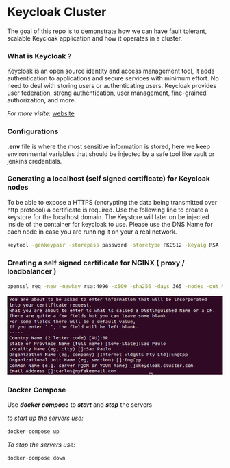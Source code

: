 # Keycloak Cluster
The goal of this repo is to demonstrate how we can have fault tolerant, scalable Keycloak application
and how it operates in a cluster.


### What is Keycloak ?
Keycloak is an open source identity and access management tool,
it adds authentication to applications and secure services with minimum effort.
No need to deal with storing users or authenticating users.
Keycloak provides user federation, strong authentication, user management, fine-grained authorization, and more.

*For more visite:*
[website](https://www.keycloak.org)

### Configurations
**.env** file is where the most sensitive information is stored, here we keep environmental variables
that should be injected by a safe tool like vault or jenkins credentials.

### Generating a localhost (self signed certificate) for Keycloak nodes
To be able to expose a HTTPS (encrypting the data being transmitted over http protocol) a certificate is required.
Use the following line to create a keystore for the localhost domain.
The Keystore will later on be injected inside of the container for keycloak to use.
Please use the DNS Name for each node in case you are running it on your a real network.

```bash
keytool -genkeypair -storepass password -storetype PKCS12 -keyalg RSA -keysize 2048 -dname "CN=server" -alias server -ext "SAN:c=DNS:localhost,IP:127.0.0.1" -keystore conf/server.keystore
```

### Creating a self signed certificate for NGINX ( proxy / loadbalancer )
```bash
openssl req -new -newkey rsa:4096 -x509 -sha256 -days 365 -nodes -out MyCert.crt -keyout MyKey.key
```
![Creating SSL Cert](/images/openssl.png "Creating SSL Certificate")

### Docker Compose
Use ***docker compose*** to ***start*** and ***stop*** the servers

*to start up the servers use:*
```bash
docker-compose up
```

*To stop the servers use:*
```bash
docker-compose down
```
